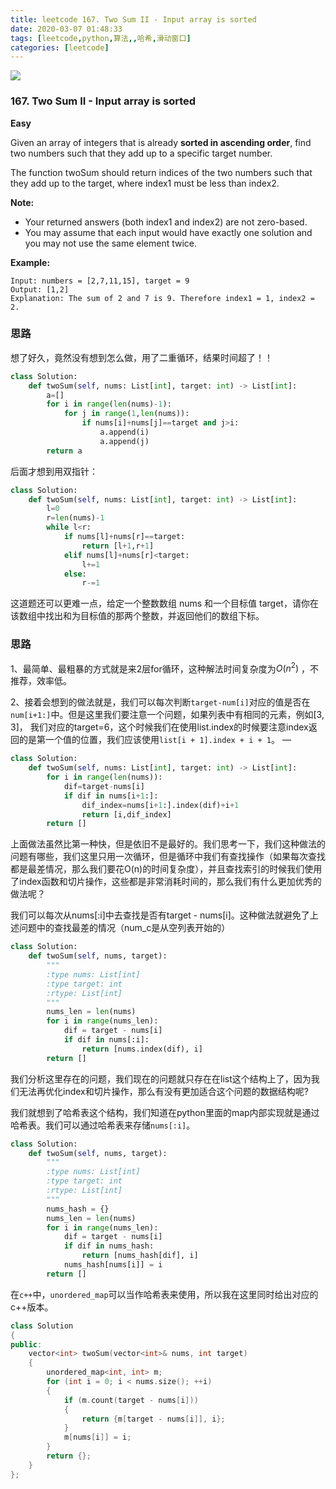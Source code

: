 ```yaml
---
title: leetcode 167. Two Sum II - Input array is sorted
date: 2020-03-07 01:48:33
tags: [leetcode,python,算法,,哈希,滑动窗口]
categories: [leetcode]
---
```


<img src="http://lishengyu.xyz/pubgm/IMG_5493.PNG" >

### 167. Two Sum II - Input array is sorted

**Easy**


Given an array of integers that is already **sorted in ascending order**, find two numbers such that they add up to a specific target number.

The function twoSum should return indices of the two numbers such that they add up to the target, where index1 must be less than index2.

**Note:**

- Your returned answers (both index1 and index2) are not zero-based.
- You may assume that each input would have exactly one solution and you may not use the same element twice.

**Example:**

```
Input: numbers = [2,7,11,15], target = 9
Output: [1,2]
Explanation: The sum of 2 and 7 is 9. Therefore index1 = 1, index2 = 2.
```

### 思路

想了好久，竟然没有想到怎么做，用了二重循环，结果时间超了！！

```python
class Solution:
    def twoSum(self, nums: List[int], target: int) -> List[int]:
        a=[]
        for i in range(len(nums)-1):
            for j in range(1,len(nums)):
                if nums[i]+nums[j]==target and j>i:
                    a.append(i)
                    a.append(j)
        return a
```
后面才想到用双指针：

```python
class Solution:
    def twoSum(self, nums: List[int], target: int) -> List[int]:
        l=0
        r=len(nums)-1
        while l<r:
            if nums[l]+nums[r]==target:
                return [l+1,r+1]
            elif nums[l]+nums[r]<target:
                l+=1
            else:
                r-=1
```

这道题还可以更难一点，给定一个整数数组 nums 和一个目标值 target，请你在该数组中找出和为目标值的那两个整数，并返回他们的数组下标。

### 思路

1、最简单、最粗暴的方式就是来2层for循环，这种解法时间复杂度为$O(n^2)$ ，不推荐，效率低。

2、接着会想到的做法就是，我们可以每次判断`target-num[i]`对应的值是否在`num[i+1:]`中。但是这里我们要注意一个问题，如果列表中有相同的元素，例如[3, 3]， 我们对应的target=6，这个时候我们在使用list.index的时候要注意index返回的是第一个值的位置，我们应该使用`list[i + 1].index + i + 1`。
—

```python
class Solution:
    def twoSum(self, nums: List[int], target: int) -> List[int]:
        for i in range(len(nums)):
            dif=target-nums[i]
            if dif in nums[i+1:]:
                dif_index=nums[i+1:].index(dif)+i+1
                return [i,dif_index]
        return []
```  
上面做法虽然比第一种快，但是依旧不是最好的。我们思考一下，我们这种做法的问题有哪些，我们这里只用一次循环，但是循环中我们有查找操作（如果每次查找都是最差情况，那么我们要花O(n)的时间复杂度），并且查找索引的时候我们使用了index函数和切片操作，这些都是非常消耗时间的，那么我们有什么更加优秀的做法呢？

我们可以每次从nums[:i]中去查找是否有target - nums[i]。这种做法就避免了上述问题中的查找最差的情况（num_c是从空列表开始的）

```python
class Solution:
    def twoSum(self, nums, target):
        """
        :type nums: List[int]
        :type target: int
        :rtype: List[int]
        """
        nums_len = len(nums)
        for i in range(nums_len):
            dif = target - nums[i]
            if dif in nums[:i]: 
                return [nums.index(dif), i]
        return []

```

我们分析这里存在的问题，我们现在的问题就只存在在list这个结构上了，因为我们无法再优化index和切片操作，那么有没有更加适合这个问题的数据结构呢?

我们就想到了哈希表这个结构，我们知道在python里面的map内部实现就是通过哈希表。我们可以通过哈希表来存储`nums[:i]`。

```python
class Solution:
    def twoSum(self, nums, target):
        """
        :type nums: List[int]
        :type target: int
        :rtype: List[int]
        """
        nums_hash = {}
        nums_len = len(nums)
        for i in range(nums_len):
            dif = target - nums[i]
            if dif in nums_hash: 
                return [nums_hash[dif], i]
            nums_hash[nums[i]] = i
        return []
```

在`c++`中，`unordered_map`可以当作哈希表来使用，所以我在这里同时给出对应的c++版本。

```C++
class Solution
{
public:
    vector<int> twoSum(vector<int>& nums, int target) 
    {
        unordered_map<int, int> m;
        for (int i = 0; i < nums.size(); ++i)
        {
            if (m.count(target - nums[i]))
            {
                return {m[target - nums[i]], i};
            }
            m[nums[i]] = i;
        }
        return {};
    }
};
```


            
            
       

